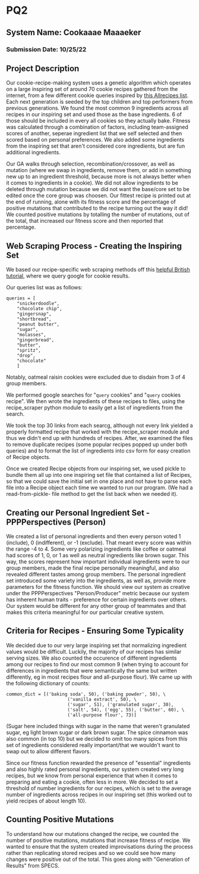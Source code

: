 # PQ2

## System Name: Cookaaae Maaaeker
### Submission Date: 10/25/22

## Project Description

Our cookie-recipe-making system uses a genetic algorithm which operates on a large inspiring set of around 70 cookie recipes gathered from the internet, from a few different cookie queries inspired by [this Allrecipes list](https://www.allrecipes.com/gallery/most-popular-types-of-cookies/). 
Each next generation is seeded by the top children and top performers from previous generations. 
We found the most common 9 ingredients across all recipes in our inspiring set and used those as the base ingredients. 6 of those should be included in every all cookies so they actually bake. Fitness was calculated through a combination of factors, including team-assigned scores of another, seperae ingredient list that we self selected and then scored based on personal preferences. We also added some ingredients from the inspiring set that aren't considered core ingredients, but are fun additional ingredients.

Our GA walks through selection, recombination/crossover, as well as mutation (where we swap in ingredients, remove them, or add in something new up to an ingredient threshold, because more is not always better when it comes to ingredients in a cookie). We did not allow ingredients to be deleted through mutation because we did not want the base/core set to be edited once the core group was choosen. 
Our fittest recipe is printed out at the end of running, alone with its fitness score and the percentage of positive mutations that contributed to the recipe turning out the way it did! We counted positive mutations by totalling the number of mutations, out of the total, that increased our fitness score and then reported that percentage. 

## Web Scraping Process - Creating the Inspiring Set

We based our recipe-specific web scraping methods off this [helpful British tutorial](https://practicaldatascience.co.uk/data-science/how-to-scrape-google-search-results-using-python), where we query google for cookie results.

Our queries list was as follows:
```
queries = [
    "snickerdoodle",
    "chocolate chip",
    "gingersnap",
    "shortbread",
    "peanut butter",
    "sugar",
    "molasses",
    "gingerbread",
    "butter",
    "spritz",
    "drop",
    "chocolate"
    ]
```
Notably, oatmeal raisin cookies were excluded due to disdain from 3 of 4 group members.

We performed google searches for "`query` cookies" and "`query` cookies recipe".
We then wrote the ingredients of these recipes to files, using the recipe_scraper python module to easily get a list of ingredients from the search.

We took the top 30 links from each searcg, although not every link yielded a properly formatted recipe that worked with the recipe_scraper module and thus we didn't end up with hundreds of recipes. After, we examined the files to remove duplicate recipes (some popular recipes popped up under both queries) and
to format the list of ingredients into csv form for easy creation of Recipe objects.

Once we created Recipe objects from our inspiring set, we used pickle to bundle them all up into one inspiring set file that contained a list of Recipes, so that we could save the initial set in one place and not have to parse each file into a Recipe object each time we wanted to run our program.
(We had a read-from-pickle- file method to get the list back when we needed it).

## Creating our Personal Ingredient Set - PPPPerspectives (Person)

We created a list of personal ingredients and then every person voted 1 (include), 0 (indifferent), or -1 (exclude). That meant every score was within the range -4 to 4. Some very polarizing ingredients like coffee or oatmeal had scores of 1, 0, or 1 as well as neutral ingredients like brown sugar. This way, the scores represent how important individual ingredients were to our group members, made the final recipe personally meaningful, and also revealed different tastes among group members. The personal ingredient set introduced some variety into the ingredients, as well as, provide more parameters for the fitness function. We should view our system as creative under the PPPPerspectives "Person/Producer" metric because our system has inherent human traits - preference for certain ingredients over others. Our system would be different for any other group of teammates and that makes this criteria meaningful for our particular creative system. 

## Criteria for Recipes - Ensuring Some Typicality

We decided due to our very large inspiring set that normalizing ingredient values would be difficult. Luckily, the majority of our recipes has similar serving sizes. We also counted the occurence of different ingredients among our recipes to find our most common 9 (when trying to account for differences in ingredients that were semantically the same but written differently, eg in most recipes flour and all-purpose flour). 
We came up with the following dictionary of counts:
```
common_dict = [('baking soda', 50), ('baking powder', 50), \
                       ('vanilla extract', 50), \
                       ('sugar', 51), ('granulated sugar', 30),
                       ('salt', 54), ('egg', 55), ('butter', 60), \
                       ('all-purpose flour', 73)]

```
(Sugar here included things with sugar in the name that weren't granulated sugar, eg light brown sugar or dark brown sugar.
The spice cinnamon was also common (in top 10) but we decided to omit too many spices from this set of ingredients considered really important/that we wouldn't want to swap out to allow different flavors.

Since our fitness function rewarded the presence of "essential" ingredients and also highly rated personal ingredients, our system created very long recipes, but we know from personal experience that when it comes to preparing and eating a cookie, often less in more.
We decided to set a threshold of number ingredients for our recipes, which is set to the average number of ingredients across recipes in our inspiring set (this worked out to yield recipes of about length 10).

## Counting Positive Mutations 
To understand how our mutations changed the recipe, we counted the number of positive mutations, mutations that increase fitness of recipe. 
We wanted to ensure that the system created improvisations during the process rather than replicating stored recipes and so we could see how many changes were positive out of the total. This goes along with "Generation of Results" from SPECS. 
